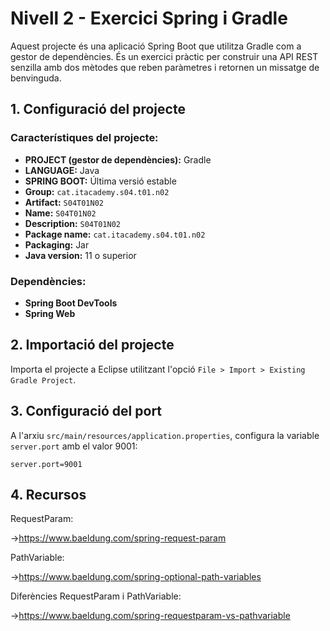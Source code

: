 # Nivell 2 - Exercici Spring i Gradle

Aquest projecte és una aplicació Spring Boot que utilitza Gradle com a gestor de dependències. És un exercici pràctic per construir una API REST senzilla amb dos mètodes que reben paràmetres i retornen un missatge de benvinguda.

## 1. Configuració del projecte

### Característiques del projecte:

- **PROJECT (gestor de dependències):** Gradle
- **LANGUAGE:** Java
- **SPRING BOOT:** Última versió estable
- **Group:** `cat.itacademy.s04.t01.n02`
- **Artifact:** `S04T01N02`
- **Name:** `S04T01N02`
- **Description:** `S04T01N02`
- **Package name:** `cat.itacademy.s04.t01.n02`
- **Packaging:** Jar
- **Java version:** 11 o superior

### Dependències:

- **Spring Boot DevTools**
- **Spring Web**

## 2. Importació del projecte

Importa el projecte a Eclipse utilitzant l'opció `File > Import > Existing Gradle Project`.

## 3. Configuració del port

A l'arxiu `src/main/resources/application.properties`, configura la variable `server.port` amb el valor 9001:

```properties
server.port=9001
```

## 4. Recursos
RequestParam:

->https://www.baeldung.com/spring-request-param

PathVariable:

->https://www.baeldung.com/spring-optional-path-variables

Diferències RequestParam i PathVariable:

->https://www.baeldung.com/spring-requestparam-vs-pathvariable
